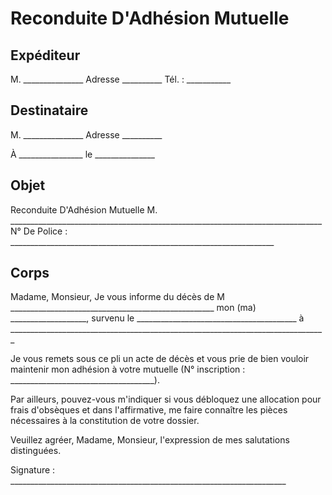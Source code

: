 # Reconduite D'Adhésion Mutuelle

## Expéditeur

M. _______________
Adresse __________
Tél. : ___________

## Destinataire

M. _______________
Adresse __________

À ________________
le _______________

## Objet

Reconduite D'Adhésion Mutuelle
M. ______________________________________________________________________________
N° De Police : __________________________________________________________________

## Corps

Madame, Monsieur,
Je vous informe du décès de M ___________________________________________________
mon (ma) ___________________, survenu le ________________________________________
à _______________________________________________________________________________

Je vous remets sous ce pli un acte de décès et vous prie de bien vouloir maintenir mon
adhésion à votre mutuelle (N° inscription : ____________________________________).

Par ailleurs, pouvez-vous m'indiquer si vous débloquez une allocation pour frais d'obsèques et dans l'affirmative, me faire connaître les pièces nécessaires à la constitution de votre dossier.

Veuillez agréer, Madame, Monsieur, l'expression de mes salutations distinguées.

Signature : _____________________________________________________________________
